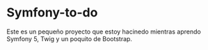 # Symfony-to-do

Este es un pequeño proyecto que estoy hacinedo mientras aprendo Symfony 5, Twig y un poquito de Bootstrap.
